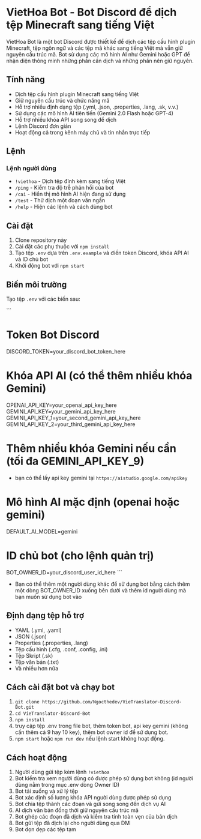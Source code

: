 # VietHoa Bot - Bot Discord để dịch tệp Minecraft sang tiếng Việt

VietHoa Bot là một bot Discord được thiết kế để dịch các tệp cấu hình plugin Minecraft, tệp ngôn ngữ và các tệp mã khác sang tiếng Việt mà vẫn giữ nguyên cấu trúc mã. Bot sử dụng các mô hình AI như Gemini hoặc GPT để nhận diện thông minh những phần cần dịch và những phần nên giữ nguyên.

## Tính năng

- Dịch tệp cấu hình plugin Minecraft sang tiếng Việt  
- Giữ nguyên cấu trúc và chức năng mã  
- Hỗ trợ nhiều định dạng tệp (.yml, .json, .properties, .lang, .sk, v.v.)  
- Sử dụng các mô hình AI tiên tiến (Gemini 2.0 Flash hoặc GPT-4)  
- Hỗ trợ nhiều khóa API song song để dịch  
- Lệnh Discord đơn giản  
- Hoạt động cả trong kênh máy chủ và tin nhắn trực tiếp  

## Lệnh

### Lệnh người dùng
- `!viethoa` - Dịch tệp đính kèm sang tiếng Việt  
- `/ping` - Kiểm tra độ trễ phản hồi của bot  
- `/cai` - Hiển thị mô hình AI hiện đang sử dụng  
- `/test` - Thử dịch một đoạn văn ngắn  
- `/help` - Hiện các lệnh và cách dùng bot
## Cài đặt

1. Clone repository này  
2. Cài đặt các phụ thuộc với `npm install`  
3. Tạo tệp `.env` dựa trên `.env.example` và điền token Discord, khóa API AI và ID chủ bot  
4. Khởi động bot với `npm start`  

## Biến môi trường

Tạo tệp `.env` với các biến sau:

\`\`\`
# Token Bot Discord
DISCORD_TOKEN=your_discord_bot_token_here

# Khóa API AI (có thể thêm nhiều khóa Gemini)
OPENAI_API_KEY=your_openai_api_key_here
GEMINI_API_KEY=your_gemini_api_key_here
GEMINI_API_KEY_1=your_second_gemini_api_key_here
GEMINI_API_KEY_2=your_third_gemini_api_key_here
# Thêm nhiều khóa Gemini nếu cần (tối đa GEMINI_API_KEY_9)
- bạn có thể lấy api key gemini tại `https://aistudio.google.com/apikey`
# Mô hình AI mặc định (openai hoặc gemini)
DEFAULT_AI_MODEL=gemini

# ID chủ bot (cho lệnh quản trị)
BOT_OWNER_ID=your_discord_user_id_here
\`\`\`
- Bạn có thể thêm một người dùng khác để sử dụng bot bằng cách thêm một dòng BOT_OWNER_ID xuống bên dưới và thêm id người dùng mà bạn muốn sử dụng bot vào

## Định dạng tệp hỗ trợ
- YAML (.yml, .yaml)  
- JSON (.json)  
- Properties (.properties, .lang)  
- Tệp cấu hình (.cfg, .conf, .config, .ini)  
- Tệp Skript (.sk)  
- Tệp văn bản (.txt)  
- Và nhiều hơn nữa  

## Cách cài đặt bot và chạy bot
1. `git clone https://github.com/Ngocthedev/VieTranslator-Discord-Bot.git`
2. `cd VieTranslator-Discord-Bot`
3. `npm install`
4. truy cập tệp .env trong file bot, thêm token bot, api key gemini (không cần thêm cả 9 hay 10 key), thêm bot owner id để sử dụng bot.
5. `npm start` hoặc `npm run dev` nếu lệnh start không hoạt động.
## Cách hoạt động
1. Người dùng gửi tệp kèm lệnh `!viethoa`  
2. Bot kiểm tra xem người dùng có được phép sử dụng bot không (id người dùng nằm trong mục .env dòng Owner ID)  
3. Bot tải xuống và xử lý tệp  
4. Bot xác định số lượng khóa API người dùng được phép sử dụng  
5. Bot chia tệp thành các đoạn và gửi song song đến dịch vụ AI  
6. AI dịch văn bản đồng thời giữ nguyên cấu trúc mã  
7. Bot ghép các đoạn đã dịch và kiểm tra tính toàn vẹn của bản dịch  
8. Bot gửi tệp đã dịch lại cho người dùng qua DM  
9. Bot dọn dẹp các tệp tạm  
